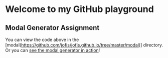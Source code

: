 # Welcome to my GitHub playground

## Modal Generator Assignment
You can view the code above in the [modal(https://github.com/jofis/jofis.github.io/tree/master/modal)] directory.
Or you can [see the modal generator in action](https://jofis.github.io/modal/)!
